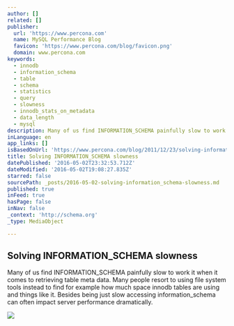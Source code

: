 ```yaml
---
author: []
related: []
publisher:
  url: 'https://www.percona.com'
  name: MySQL Performance Blog
  favicon: 'https://www.percona.com/blog/favicon.png'
  domain: www.percona.com
keywords:
  - innodb
  - information_schema
  - table
  - schema
  - statistics
  - query
  - slowness
  - innodb_stats_on_metadata
  - data_length
  - mysql
description: Many of us find INFORMATION_SCHEMA painfully slow to work it when it comes to retrieving table meta data. Many people resort to using file system tools instead to find for example how much space innodb tables are using and things like it. Besides being just slow accessing information_schema can often impact server performance dramatically.
inLanguage: en
app_links: []
isBasedOnUrl: 'https://www.percona.com/blog/2011/12/23/solving-information_schema-slowness/'
title: Solving INFORMATION_SCHEMA slowness
datePublished: '2016-05-02T23:32:53.712Z'
dateModified: '2016-05-02T19:08:27.835Z'
starred: false
sourcePath: _posts/2016-05-02-solving-information_schema-slowness.md
published: true
inFeed: true
hasPage: false
inNav: false
_context: 'http://schema.org'
_type: MediaObject

---
```

<article style=""><h1>Solving INFORMATION_SCHEMA slowness</h1><p>Many of us find INFORMATION_SCHEMA painfully slow to work it when it comes to retrieving table meta data. Many people resort to using file system tools instead to find for example how much space innodb tables are using and things like it. Besides being just slow accessing information_schema can often impact server performance dramatically.</p><img src="https://s0.wp.com/i/blank.jpg" /></article>